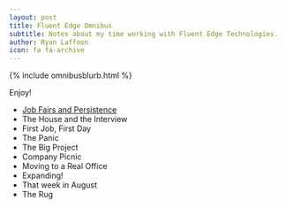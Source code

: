 ```yaml
---
layout: post
title: Fluent Edge Omnibus
subtitle: Notes about my time working with Fluent Edge Technologies.
author: Ryan Laffoon
icon: fa fa-archive
---
```


{% include omnibusblurb.html %}

Enjoy!

* <a href="https://ryanlaffoon.github.io/2010/05/31/Job-Fairs-and-Persistence.html">Job Fairs and Persistence</a>
* The House and the Interview
* First Job, First Day
* The Panic
* The Big Project
* Company Picnic
* Moving to a Real Office
* Expanding!
* That week in August
* The Rug
